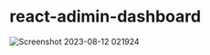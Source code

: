 # react-adimin-dashboard

![Screenshot 2023-08-12 021924](https://github.com/mrmolla/react-adimin-dashboard/assets/115748318/5164f084-3072-4e89-8f55-e44c500912d9)
